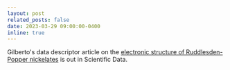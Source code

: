 ```yaml
---
layout: post
related_posts: false
date: 2023-03-29 09:00:00-0400
inline: true
---
```


Gilberto's data descriptor article on the [electronic structure of Ruddlesden-Popper nickelates](/publications/#Fabbris2023resonant) is out in Scientific Data.
